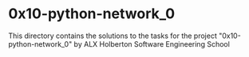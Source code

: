 # 0x10-python-network_0 #

This directory contains the solutions to the tasks for the project "0x10-python-network_0" by ALX Holberton Software Engineering School
